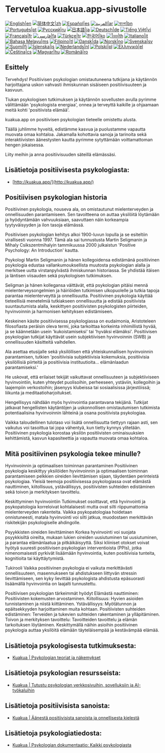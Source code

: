 # Tervetuloa kuakua.app-sivustolle

[![English|en](https://img.shields.io/badge/lang-en-green.svg)](README.md)
[![简体中文|zh](https://img.shields.io/badge/lang-zh-red.svg)](README.zh.md)
[![Español|es](https://img.shields.io/badge/lang-es-yellow.svg)](README.es.md)
[![العربية|ar](https://img.shields.io/badge/lang-ar-lightgrey.svg)](README.ar.md)
[![বাংলা|bn](https://img.shields.io/badge/lang-bn-blue.svg)](README.bn.md)
[![Português|pt](https://img.shields.io/badge/lang-pt-brightgreen.svg)](README.pt.md)
[![Русский|ru](https://img.shields.io/badge/lang-ru-darkblue.svg)](README.ru.md)
[![日本語|ja](https://img.shields.io/badge/lang-ja-orange.svg)](README.ja.md)
[![Deutsch|de](https://img.shields.io/badge/lang-de-black.svg)](README.de.md)
[![Tiếng Việt|vi](https://img.shields.io/badge/lang-vi-darkgreen.svg)](README.vi.md)
[![Français|fr](https://img.shields.io/badge/lang-fr-blue.svg)](README.fr.md)
[![فارسی|fa](https://img.shields.io/badge/lang-fa-purple.svg)](README.fa.md)
[![Türkçe|tr](https://img.shields.io/badge/lang-tr-darkred.svg)](README.tr.md)
[![한국어|ko](https://img.shields.io/badge/lang-ko-cyan.svg)](README.ko.md)
[![ไทย|th](https://img.shields.io/badge/lang-th-gold.svg)](README.th.md)
[![Italiano|it](https://img.shields.io/badge/lang-it-darkorange.svg)](README.it.md)
[![Bahasa Melayu|ms](https://img.shields.io/badge/lang-ms-teal.svg)](README.ms.md)
[![Filipino|tl](https://img.shields.io/badge/lang-tl-pink.svg)](README.tl.md)
[![Dansk|da](https://img.shields.io/badge/lang-da-darkblue.svg)](README.da.md)
[![Norsk|no](https://img.shields.io/badge/lang-no-lightblue.svg)](README.no.md)
[![Svenska|sv](https://img.shields.io/badge/lang-sv-darkgreen.svg)](README.sv.md)
[![Suomi|fi](https://img.shields.io/badge/lang-fi-blue.svg)](README.fi.md)
[![Íslenska|is](https://img.shields.io/badge/lang-is-darkred.svg)](README.is.md)
[![Nederlands|nl](https://img.shields.io/badge/lang-nl-orange.svg)](README.nl.md)
[![Polski|pl](https://img.shields.io/badge/lang-pl-purple.svg)](README.pl.md)
[![Ελληνικά|el](https://img.shields.io/badge/lang-el-lightblue.svg)](README.el.md)
[![Čeština|cs](https://img.shields.io/badge/lang-cs-darkblue.svg)](README.cs.md)
[![Magyar|hu](https://img.shields.io/badge/lang-hu-red.svg)](README.hu.md)
[![Română|ro](https://img.shields.io/badge/lang-ro-green.svg)](README.ro.md)

## Esittely

Tervehdys! Positiivisen psykologian omistautuneena tutkijana ja käytännön harjoittajana uskon vahvasti ihmiskunnan sisäiseen positiivisuuteen ja kasvuun.

Tiukan psykologisen tutkimuksen ja käytännön sovellusten avulla pyrimme välittämään 'psykologista energiaa', onnea ja terveyttä kaikille ja ohjaamaan meitä kohti 'positiivista elämää'.

kuakua.app on positiivisen psykologian tieteelle omistettu alusta.

Täällä juhlimme hyveitä, edistämme kasvua ja puolustamme vapautta muovata omaa kohtaloa. Jakamalla kohottavia sanoja ja tarinoita sekä interaktiivisten äänestysten kautta pyrimme sytyttämään voittamattoman hengen jokaisessa.

Liity meihin ja anna positiivisuuden säteillä elämässäsi.

## Lisätietoja positiivisesta psykologiasta:

- [http://kuakua.app/](http://kuakua.app/)

## Positiivisen psykologian historia

Positiivinen psykologia, nouseva ala, on omistautunut mielenterveyden ja onnellisuuden parantamiseen. Sen tavoitteena on auttaa yksilöitä löytämään ja hyödyntämään vahvuuksiaan, saavuttaen näin korkeampia tyytyväisyyden ja ilon tasoja elämässä.

Positiivisen psykologian kehitys alkoi 1900-luvun lopulla ja se esiteltiin virallisesti vuonna 1997. Tämä ala sai tunnustusta Martin Seligmanin ja Mihaly Csikszentmihalyin tammikuussa 2000 julkaistun 'Positive Psychology: An Introduction' kautta.

Psykologi Martin Seligmanin ja hänen kollegoidensa edistämänä positiivinen psykologia edustaa vallankumouksellista muutosta psykologian alalla ja merkitsee uutta virstanpylvästä ihmiskunnan historiassa. Se yhdistää itäisen ja läntisen viisauden sekä psykologisen tutkimuksen.

Seligman ja hänen kollegansa väittävät, että psykologian pitäisi mennä mielenterveysongelmien ja häiriöiden tutkimisen ulkopuolelle ja tutkia tapoja parantaa mielenterveyttä ja onnellisuutta. Positiivinen psykologia käyttää tieteellisiä menetelmiä tutkiakseen onnellisuutta ja edistää positiivista suuntautumista alalla, keskittyen positiivisten psykologisten piirteiden, hyvinvoinnin ja harmonisen kehityksen edistämiseen.

Keskeinen käsite positiivisessa psykologiassa on eudaimonia, Aristoteleen filosofiasta peräisin oleva termi, joka tarkoittaa korkeinta inhimillistä hyvää, ja se käännetään usein 'kukoistamiseksi' tai 'hyväksi elämäksi'. Positiivisen psykologian tutkijat käyttävät usein subjektiivisen hyvinvoinnin (SWB) ja onnellisuuden käsitteitä vaihdellen.

Ala asettaa etusijalle sekä yksilöllisen että yhteiskunnallisen hyvinvoinnin parantamisen, tutkien 'positiivisia subjektiivisia kokemuksia, positiivisia yksilöllisiä piirteitä ja positiivisia instituutioita... elämänlaadun parantamiseksi.'

He uskovat, että erilaiset tekijät vaikuttavat onnellisuuteen ja subjektiiviseen hyvinvointiin, kuten yhteydet puolisoihin, perheeseen, ystäviin, kollegoihin ja laajempiin verkostoihin; jäsenyys klubeissa tai sosiaalisissa järjestöissä; liikunta ja meditaatioharjoitukset.

Hengellisyys nähdään myös hyvinvointia parantavana tekijänä. Tutkijat jatkavat hengellisten käytäntöjen ja uskonnollisen omistautumisen tutkimista potentiaalisina hyvinvoinnin lähteinä ja osana positiivista psykologiaa.

Vaikka taloudellinen tulotaso voi lisätä onnellisuutta tiettyyn rajaan asti, sen vaikutus voi tasoittua tai jopa vähentyä, kun tietty kynnys ylitetään. Positiivinen psykologia korostaa yksilön positiivisten ominaisuuksien kehittämistä, kasvun kapasiteettia ja vapautta muovata omaa kohtaloa.

## Mitä positiivinen psykologia tekee minulle?

Hyvinvoinnin ja optimaalisen toiminnan parantaminen Positiivinen psykologia keskittyy yksilöiden hyvinvoinnin ja optimaalisen toiminnan parantamiseen pelkkien oireiden lievittämisen sijaan, täydentäen perinteistä psykologiaa. Yleisiä teemoja positiivisessa psykologiassa ovat elämästä nauttiminen, kiitollisuus, ystävällisyys, positiivisten suhteiden edistäminen sekä toivon ja merkityksen tavoittelu.

Keskittyminen hyvinvointiin Tutkimukset osoittavat, että hyvinvointi ja psykopatologia korreloivat kohtalaisesti mutta ovat silti riippumattomia mielenterveyden rakenteita. Vaikka psykopatologiaa hoidetaan onnistuneesti, matala hyvinvointi voi silti jatkua, muodostaen merkittävän riskitekijän psykologiselle ahdingolle.

Psyykkisten oireiden lievittäminen Korkea hyvinvointi voi suojata psyykkisiltä oireilta, mukaan lukien oireiden uusiutuminen tai uusiutuminen, ja parantaa elämänlaatua ja pitkäikäisyyttä. Siksi kliiniset otokset voivat hyötyä suuresti positiivisen psykologian interventioista (PPIs), jotka nimenomaisesti pyrkivät lisäämään hyvinvointia, kuten positiivisia tunteita, kognitioita tai käyttäytymistä.

Tukirooli Vaikka positiivinen psykologia ei vaikuta merkittävästi onnellisuuteen, masennukseen tai ahdistukseen liittyvän stressin lievittämiseen, sen kyky lievittää psykologista ahdistusta epäsuorasti lisäämällä hyvinvointia on laajalti tunnustettu.

Positiivisen psykologian tärkeimmät hyödyt Elämästä nauttiminen: Positiivisten kokemusten arvostaminen. Kiitollisuus: Hyvien asioiden tunnistaminen ja niistä kiittäminen. Ystävällisyys: Myötätunnon ja epäitsekkyyden harjoittaminen muita kohtaan. Positiivisten suhteiden edistäminen: Terveiden ja tukevien suhteiden rakentaminen ja ylläpitäminen. Toivon ja merkityksen tavoittelu: Tavoitteiden tavoittelu ja elämän tarkoituksen löytäminen. Keskittymällä näihin asioihin positiivinen psykologia auttaa yksilöitä elämään täyteläisempää ja kestävämpää elämää.

## Lisätietoja psykologisesta tutkimuksesta:

- [Kuakua | Psykologian teoriat ja näkemykset](http://kuakua.app/theories-insights)

## Lisätietoja psykologian resursseista:

- [Kuakua | Tutustu psykologian verkkosivuihin, sovelluksiin ja AI-työkaluihin](http://kuakua.app/explore)

## Lisätietoja positiivisista sanoista:

- [Kuakua | Äänestä positiivisista sanoista ja onnellisesta kielestä](http://kuakua.app/vote)

## Lisätietoja psykologiatiedosta:

- [Kuakua | Psykologian dokumentaatio: Kaikki psykologiasta](http://kuakua.app/docs)
